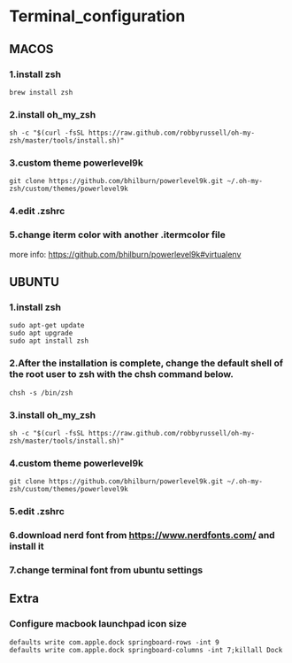 # Terminal_configuration

## MACOS
### 1.install zsh
```
brew install zsh
```
### 2.install oh_my_zsh
```
sh -c "$(curl -fsSL https://raw.github.com/robbyrussell/oh-my-zsh/master/tools/install.sh)"
```
### 3.custom theme powerlevel9k
```
git clone https://github.com/bhilburn/powerlevel9k.git ~/.oh-my-zsh/custom/themes/powerlevel9k
```
### 4.edit .zshrc
### 5.change iterm color with another .itermcolor file

more info: https://github.com/bhilburn/powerlevel9k#virtualenv


## UBUNTU
### 1.install zsh
```
sudo apt-get update
sudo apt upgrade
sudo apt install zsh
```
### 2.After the installation is complete, change the default shell of the root user to zsh with the chsh command below.
```
chsh -s /bin/zsh
```
### 3.install oh_my_zsh
```
sh -c "$(curl -fsSL https://raw.github.com/robbyrussell/oh-my-zsh/master/tools/install.sh)"
```
### 4.custom theme powerlevel9k
```
git clone https://github.com/bhilburn/powerlevel9k.git ~/.oh-my-zsh/custom/themes/powerlevel9k
``` 
### 5.edit .zshrc
### 6.download nerd font from https://www.nerdfonts.com/ and install it
### 7.change terminal font from ubuntu settings


## Extra
### Configure macbook launchpad icon size
```
defaults write com.apple.dock springboard-rows -int 9
defaults write com.apple.dock springboard-columns -int 7;killall Dock
```
